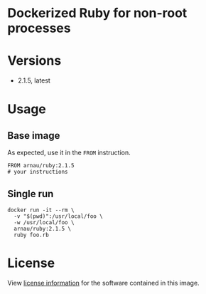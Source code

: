 # Dockerized Ruby for non-root processes

# Versions

* 2.1.5, latest


# Usage

## Base image

As expected, use it in the `FROM` instruction.

    FROM arnau/ruby:2.1.5
    # your instructions

## Single run

    docker run -it --rm \
      -v "$(pwd)":/usr/local/foo \
      -w /usr/local/foo \
      arnau/ruby:2.1.5 \
      ruby foo.rb


# License

View [license information](https://www.ruby-lang.org/en/about/license.txt)
for the software contained in this image.
